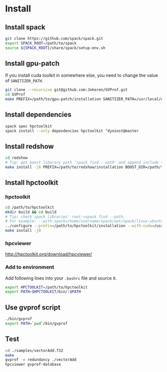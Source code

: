 # Install

## Install spack

```bash
git clone https://github.com/spack/spack.git
export SPACK_ROOT=/path/to/spack
source ${SPACK_ROOT}/share/spack/setup-env.sh
```

## Install gpu-patch

If you install cuda toolkit in somewhere else, you need to change the value of `SANITIZER_PATH`.

```bash
git clone --recursive git@github.com:Jokeren/GVProf.git
cd GVProf
make PREFIX=/path/to/gpu-patch/installation SANITIZER_PATH=/usr/local/cuda/compute-sanitizer/ install
```

## Install dependencies

```bash
spack spec hpctoolkit
spack install --only dependencies hpctoolkit ^dyninst@master
```

## Install redshow

```bash
cd redshow
# Tip: get boost libarary path 'spack find --path' and append include to that path
make install -j8 PREFIX=/path/to/redshow/installation BOOST_DIR=/path/to/boost/installation GPU_PATH_DIR=/path/to/gpu-patch/installation
```

## Install hpctoolkit

### hpctoolkit

```bash
cd /path/to/hpctoolkit
mkdir build && cd build
# Tip: check spack libraries' root->spack find --path.  
# For example: --with-spack=/home/username/spack/opt/spack/linux-ubuntu18.04-zen/gcc-7.4.0/
../configure --prefix=/path/to/hpctoolkit/installation --with-cuda=/usr/local/cuda-11.0 --with-sanitizer=/path/to/sanitizer --with-gpu-patch=/path/to/gpu-patch/installation --with-redshow=/path/to/redshow/installation  --with-spack=/path/to/spack/libraries/root
make install -j8
```

### hpcviewer

http://hpctoolkit.org/download/hpcviewer/

### Add to environment

Add following lines into your `.bashrc` file and source it.

```bash
export HPCTOOLKIT=/path/to/hpctoolkit
export PATH=$HPCTOOLKIT/bin/:$PATH
```

## Use gvprof script

```bash
./bin/gvprof
export PATH=`pwd`/bin/gvprof
```

## Test

```bash
cd ./samples/vectorAdd.f32
make
gvprof -e redundancy ./vectorAdd
hpcviewer gvprof-database
```
